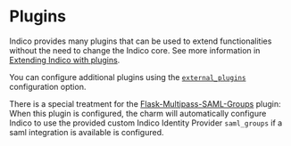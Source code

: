 # Plugins

Indico provides many plugins that can be used to extend functionalities without the need to change the Indico core. See more information in [Extending Indico with plugins](https://docs.getindico.io/en/latest/plugins/).

You can configure additional plugins using the [`external_plugins`](https://charmhub.io/indico/configure#external_plugins) configuration option.

There is a special treatment for the [Flask-Multipass-SAML-Groups](https://github.com/canonical/flask-multipass-saml-groups/) plugin: 
When this plugin is configured, the charm will automatically configure Indico to use the provided custom Indico Identity Provider `saml_groups` if a saml integration is available is configured.
